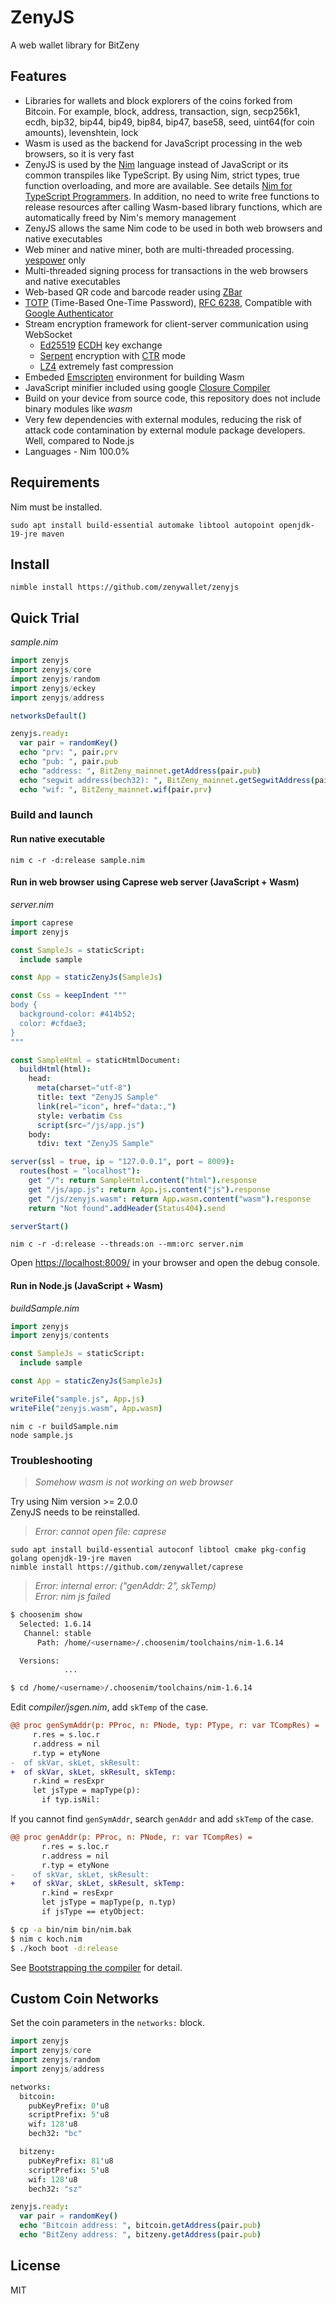 # ZenyJS
A web wallet library for BitZeny

## Features
- Libraries for wallets and block explorers of the coins forked from Bitcoin. For example, block, address, transaction, sign, secp256k1, ecdh, bip32, bip44, bip49, bip84, bip47, base58, seed, uint64(for coin amounts), levenshtein, lock
- Wasm is used as the backend for JavaScript processing in the web browsers, so it is very fast
- ZenyJS is used by the [Nim](https://nim-lang.org/) language instead of JavaScript or its common transpiles like TypeScript. By using Nim, strict types, true function overloading, and more are available. See details [Nim for TypeScript Programmers](https://github.com/nim-lang/Nim/wiki/Nim-for-TypeScript-Programmers#comparison). In addition, no need to write free functions to release resources after calling Wasm-based library functions, which are automatically freed by Nim's memory management
- ZenyJS allows the same Nim code to be used in both web browsers and native executables
- Web miner and native miner, both are multi-threaded processing. [yespower](https://www.openwall.com/yespower/) only
- Multi-threaded signing process for transactions in the web browsers and native executables
- Web-based QR code and barcode reader using [ZBar](https://github.com/mchehab/zbar)
- [TOTP](https://en.wikipedia.org/wiki/Time-based_one-time_password) (Time-Based One-Time Password), [RFC 6238](https://datatracker.ietf.org/doc/html/rfc6238), Compatible with [Google Authenticator](https://en.wikipedia.org/wiki/Google_Authenticator)
- Stream encryption framework for client-server communication using WebSocket
    - [Ed25519](https://github.com/orlp/ed25519) [ECDH](https://en.wikipedia.org/wiki/Elliptic-curve_Diffie%E2%80%93Hellman) key exchange
    - [Serpent](https://www.cl.cam.ac.uk/~rja14/serpent.html) encryption with [CTR](https://en.wikipedia.org/wiki/Block_cipher_mode_of_operation#Counter_(CTR)) mode
    - [LZ4](https://github.com/lz4/lz4) extremely fast compression
- Embeded [Emscripten](https://emscripten.org/) environment for building Wasm
- JavaScript minifier included using google [Closure Compiler](https://developers.google.com/closure/compiler)
- Build on your device from source code, this repository does not include binary modules like *wasm*
- Very few dependencies with external modules, reducing the risk of attack code contamination by external module package developers. Well, compared to Node.js
- Languages - Nim 100.0%

## Requirements
Nim must be installed.

    sudo apt install build-essential automake libtool autopoint openjdk-19-jre maven

## Install
    nimble install https://github.com/zenywallet/zenyjs

## Quick Trial
*sample.nim*
```nim
import zenyjs
import zenyjs/core
import zenyjs/random
import zenyjs/eckey
import zenyjs/address

networksDefault()

zenyjs.ready:
  var pair = randomKey()
  echo "prv: ", pair.prv
  echo "pub: ", pair.pub
  echo "address: ", BitZeny_mainnet.getAddress(pair.pub)
  echo "segwit address(bech32): ", BitZeny_mainnet.getSegwitAddress(pair.pub)
  echo "wif: ", BitZeny_mainnet.wif(pair.prv)
```

### Build and launch
#### Run native executable
    nim c -r -d:release sample.nim

#### Run in web browser using Caprese web server (JavaScript + Wasm)
*server.nim*
```nim
import caprese
import zenyjs

const SampleJs = staticScript:
  include sample

const App = staticZenyJs(SampleJs)

const Css = keepIndent """
body {
  background-color: #414b52;
  color: #cfdae3;
}
"""

const SampleHtml = staticHtmlDocument:
  buildHtml(html):
    head:
      meta(charset="utf-8")
      title: text "ZenyJS Sample"
      link(rel="icon", href="data:,")
      style: verbatim Css
      script(src="/js/app.js")
    body:
      tdiv: text "ZenyJS Sample"

server(ssl = true, ip = "127.0.0.1", port = 8009):
  routes(host = "localhost"):
    get "/": return SampleHtml.content("html").response
    get "/js/app.js": return App.js.content("js").response
    get "/js/zenyjs.wasm": return App.wasm.content("wasm").response
    return "Not found".addHeader(Status404).send

serverStart()
```

    nim c -r -d:release --threads:on --mm:orc server.nim

Open [https://localhost:8009/](https://localhost:8009/) in your browser and open the debug console.

#### Run in Node.js (JavaScript + Wasm)
*buildSample.nim*
```nim
import zenyjs
import zenyjs/contents

const SampleJs = staticScript:
  include sample

const App = staticZenyJs(SampleJs)

writeFile("sample.js", App.js)
writeFile("zenyjs.wasm", App.wasm)
```

    nim c -r buildSample.nim
    node sample.js

### Troubleshooting
> *Somehow wasm is not working on web browser*

Try using Nim version >= 2.0.0  
ZenyJS needs to be reinstalled.

> *Error: cannot open file: caprese*

    sudo apt install build-essential autoconf libtool cmake pkg-config golang openjdk-19-jre maven
    nimble install https://github.com/zenywallet/caprese

> *Error: internal error: ("genAddr: 2", skTemp)*  
> *Error: nim js failed*
```sh
$ choosenim show
  Selected: 1.6.14
   Channel: stable
      Path: /home/<username>/.choosenim/toolchains/nim-1.6.14

  Versions:
            ...

$ cd /home/<username>/.choosenim/toolchains/nim-1.6.14
```

Edit *compiler/jsgen.nim*, add `skTemp` of the case.
```diff
@@ proc genSymAddr(p: PProc, n: PNode, typ: PType, r: var TCompRes) =
     r.res = s.loc.r
     r.address = nil
     r.typ = etyNone
-  of skVar, skLet, skResult:
+  of skVar, skLet, skResult, skTemp:
     r.kind = resExpr
     let jsType = mapType(p):
       if typ.isNil:
```

If you cannot find `genSymAddr`, search `genAddr` and add `skTemp` of the case.
```diff
@@ proc genAddr(p: PProc, n: PNode, r: var TCompRes) =
       r.res = s.loc.r
       r.address = nil
       r.typ = etyNone
-    of skVar, skLet, skResult:
+    of skVar, skLet, skResult, skTemp:
       r.kind = resExpr
       let jsType = mapType(p, n.typ)
       if jsType == etyObject:
```

```sh
$ cp -a bin/nim bin/nim.bak
$ nim c koch.nim
$ ./koch boot -d:release
```
See [Bootstrapping the compiler](https://nim-lang.github.io/Nim/intern.html#bootstrapping-the-compiler) for detail.

## Custom Coin Networks
Set the coin parameters in the `networks:` block.

```nim
import zenyjs
import zenyjs/core
import zenyjs/random
import zenyjs/address

networks:
  bitcoin:
    pubKeyPrefix: 0'u8
    scriptPrefix: 5'u8
    wif: 128'u8
    bech32: "bc"

  bitzeny:
    pubKeyPrefix: 81'u8
    scriptPrefix: 5'u8
    wif: 128'u8
    bech32: "sz"

zenyjs.ready:
  var pair = randomKey()
  echo "Bitcoin address: ", bitcoin.getAddress(pair.pub)
  echo "BitZeny address: ", bitzeny.getAddress(pair.pub)
```

## License
MIT
